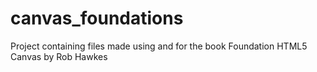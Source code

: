 # canvas_foundations
Project containing files made using and for the book Foundation HTML5 Canvas by Rob Hawkes
